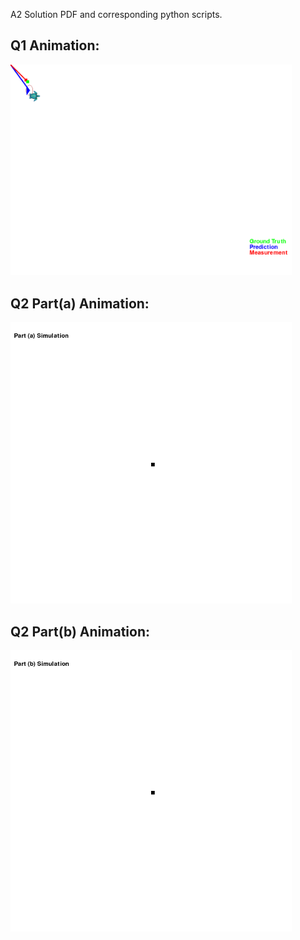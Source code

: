 A2 Solution PDF and corresponding python scripts.  

## Q1 Animation:
<img src="A2/animation_1.gif" width="450" alt="Q1">

## Q2 Part(a) Animation:
<img src="A2/animation-2a.gif" width="450" alt="Q2a">

## Q2 Part(b) Animation:
<img src="A2/animation-2b.gif" width="450" alt="Q2b">
